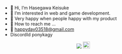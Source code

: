 - 🎌 Hi, I’m Hasegawa Keisuke
- 🧐 I’m interested in web and game development.
- 🤣 Very happy when people happy with my product
- 🚀 How to reach me ...
- 📃 happyday03518@gmail.com
- DiscordId ponykagy

<p align="center">
    <img src="https://visitor-badge.laobi.icu/badge?page_id=happyday03518"/>
    <a>
    <img src="https://media.giphy.com/media/hvRJCLFzcasrR4ia7z/giphy.gif" width="22px">
</p>


